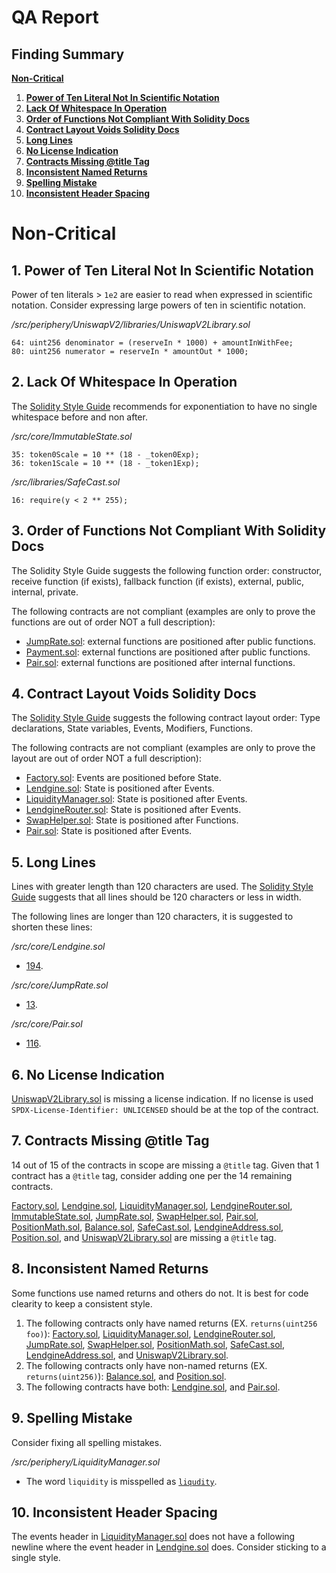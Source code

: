 # QA Report
## Finding Summary

[**Non-Critical**](#Non-Critical)
1. [**Power of Ten Literal Not In Scientific Notation**](#1-Power-of-Ten-Literal-Not-In-Scientific-Notation)
2. [**Lack Of Whitespace In Operation**](#2-Lack-Of-Whitespace-In-Operation)
3. [**Order of Functions Not Compliant With Solidity Docs**](#3-Order-of-Functions-Not-Compliant-With-Solidity-Docs)
4. [**Contract Layout Voids Solidity Docs**](#4-Contract-Layout-Voids-Solidity-Docs)
5. [**Long Lines**](#5-Long-Lines)
6. [**No License Indication**](#6-No-License-Indication)
7. [**Contracts Missing @title Tag**](#7-Contracts-Missing-title-Tag)
8. [**Inconsistent Named Returns**](#8-Inconsistent-Named-Returns)
9. [**Spelling Mistake**](#9-Spelling-Mistake)
10. [**Inconsistent Header Spacing**](#10-Inconsistent-Header-Spacing)

# Non-Critical

## 1. Power of Ten Literal Not In Scientific Notation

Power of ten literals > `1e2` are easier to read when expressed in scientific notation. Consider expressing large powers of ten in scientific notation.

*/src/periphery/UniswapV2/libraries/UniswapV2Library.sol*

```solidity
64:	uint256 denominator = (reserveIn * 1000) + amountInWithFee;
80:	uint256 numerator = reserveIn * amountOut * 1000;
```

## 2. Lack Of Whitespace In Operation

The [Solidity Style Guide](https://docs.soliditylang.org/en/v0.8.17/style-guide.html#names-to-avoid) recommends for exponentiation to have no single whitespace before and non after.

*/src/core/ImmutableState.sol*

```solidity
35:	token0Scale = 10 ** (18 - _token0Exp);
36:	token1Scale = 10 ** (18 - _token1Exp);
```

*/src/libraries/SafeCast.sol*

```solidity
16:	require(y < 2 ** 255);
```

## 3. Order of Functions Not Compliant With Solidity Docs

The Solidity Style Guide suggests the following function order: constructor, receive function (if exists), fallback function (if exists), external, public, internal, private.

The following contracts are not compliant (examples are only to prove the functions are out of order NOT a full description): 

* [JumpRate.sol](https://github.com/code-423n4/2023-01-numoen/tree/main/src/core/JumpRate.sol): external functions are positioned after public functions.
* [Payment.sol](https://github.com/code-423n4/2023-01-numoen/tree/main/src/periphery/Payment.sol): external functions are positioned after public functions.
* [Pair.sol](https://github.com/code-423n4/2023-01-numoen/tree/main/src/core/Pair.sol): external functions are positioned after internal functions.

## 4. Contract Layout Voids Solidity Docs

The [Solidity Style Guide](https://docs.soliditylang.org/en/v0.8.17/style-guide.html#order-of-layout) suggests the following contract layout order: Type declarations, State variables, Events, Modifiers, Functions.

The following contracts are not compliant (examples are only to prove the layout are out of order NOT a full description): 

* [Factory.sol](https://github.com/code-423n4/2023-01-numoen/tree/main/src/core/Factory.sol): Events are positioned before State.
* [Lendgine.sol](https://github.com/code-423n4/2023-01-numoen/tree/main/src/core/Lendgine.sol): State is positioned after Events.
* [LiquidityManager.sol](https://github.com/code-423n4/2023-01-numoen/tree/main/src/periphery/LiquidityManager.sol): State is positioned after Events.
* [LendgineRouter.sol](https://github.com/code-423n4/2023-01-numoen/tree/main/src/periphery/LendgineRouter.sol): State is positioned after Events.
* [SwapHelper.sol](https://github.com/code-423n4/2023-01-numoen/tree/main/src/periphery/SwapHelper.sol): State is positioned after Functions.
* [Pair.sol](https://github.com/code-423n4/2023-01-numoen/tree/main/src/core/Pair.sol): State is positioned after Events.

## 5. Long Lines

Lines with greater length than 120 characters are used. The [Solidity Style Guide](https://docs.soliditylang.org/en/v0.8.17/style-guide.html#maximum-line-lengthhttps://docs.soliditylang.org/en/v0.8.17/style-guide.html#maximum-line-length) suggests that all lines should be 120 characters or less in width.

The following lines are longer than 120 characters, it is suggested to shorten these lines:

*/src/core/Lendgine.sol*
*  [194](https://github.com/code-423n4/2023-01-numoen/tree/main/src/core/Lendgine.sol#L194). 

*/src/core/JumpRate.sol*
*  [13](https://github.com/code-423n4/2023-01-numoen/tree/main/src/core/JumpRate.sol#L13). 

*/src/core/Pair.sol*
*  [116](https://github.com/code-423n4/2023-01-numoen/tree/main/src/core/Pair.sol#L116). 

## 6. No License Indication

[UniswapV2Library.sol](https://github.com/code-423n4/2023-01-numoen/tree/main/src/periphery/UniswapV2/libraries/UniswapV2Library.sol) is missing a license indication. If no license is used `SPDX-License-Identifier: UNLICENSED` should be at the top of the contract.

## 7. Contracts Missing @title Tag

14 out of 15 of the contracts in scope are missing a `@title` tag. Given that 1 contract has a `@title` tag, consider adding one per the 14 remaining contracts.

[Factory.sol](https://github.com/code-423n4/2023-01-numoen/tree/main/src/core/Factory.sol), [Lendgine.sol](https://github.com/code-423n4/2023-01-numoen/tree/main/src/core/Lendgine.sol), [LiquidityManager.sol](https://github.com/code-423n4/2023-01-numoen/tree/main/src/periphery/LiquidityManager.sol), [LendgineRouter.sol](https://github.com/code-423n4/2023-01-numoen/tree/main/src/periphery/LendgineRouter.sol), [ImmutableState.sol](https://github.com/code-423n4/2023-01-numoen/tree/main/src/core/ImmutableState.sol), [JumpRate.sol](https://github.com/code-423n4/2023-01-numoen/tree/main/src/core/JumpRate.sol), [SwapHelper.sol](https://github.com/code-423n4/2023-01-numoen/tree/main/src/periphery/SwapHelper.sol), [Pair.sol](https://github.com/code-423n4/2023-01-numoen/tree/main/src/core/Pair.sol), [PositionMath.sol](https://github.com/code-423n4/2023-01-numoen/tree/main/src/core/libraries/PositionMath.sol), [Balance.sol](https://github.com/code-423n4/2023-01-numoen/tree/main/src/libraries/Balance.sol), [SafeCast.sol](https://github.com/code-423n4/2023-01-numoen/tree/main/src/libraries/SafeCast.sol), [LendgineAddress.sol](https://github.com/code-423n4/2023-01-numoen/tree/main/src/periphery/libraries/LendgineAddress.sol), [Position.sol](https://github.com/code-423n4/2023-01-numoen/tree/main/src/core/libraries/Position.sol), and [UniswapV2Library.sol](https://github.com/code-423n4/2023-01-numoen/tree/main/src/periphery/UniswapV2/libraries/UniswapV2Library.sol) are missing a `@title` tag.

## 8. Inconsistent Named Returns

Some functions use named returns and others do not. It is best for code clearity to keep a consistent style.

1. The following contracts only have named returns (EX. `returns(uint256 foo)`): [Factory.sol](https://github.com/code-423n4/2023-01-numoen/tree/main/src/core/Factory.sol), [LiquidityManager.sol](https://github.com/code-423n4/2023-01-numoen/tree/main/src/periphery/LiquidityManager.sol), [LendgineRouter.sol](https://github.com/code-423n4/2023-01-numoen/tree/main/src/periphery/LendgineRouter.sol), [JumpRate.sol](https://github.com/code-423n4/2023-01-numoen/tree/main/src/core/JumpRate.sol), [SwapHelper.sol](https://github.com/code-423n4/2023-01-numoen/tree/main/src/periphery/SwapHelper.sol), [PositionMath.sol](https://github.com/code-423n4/2023-01-numoen/tree/main/src/core/libraries/PositionMath.sol), [SafeCast.sol](https://github.com/code-423n4/2023-01-numoen/tree/main/src/libraries/SafeCast.sol), [LendgineAddress.sol](https://github.com/code-423n4/2023-01-numoen/tree/main/src/periphery/libraries/LendgineAddress.sol), and [UniswapV2Library.sol](https://github.com/code-423n4/2023-01-numoen/tree/main/src/periphery/UniswapV2/libraries/UniswapV2Library.sol).
2. The following contracts only have non-named returns (EX. `returns(uint256)`): [Balance.sol](https://github.com/code-423n4/2023-01-numoen/tree/main/src/libraries/Balance.sol), and [Position.sol](https://github.com/code-423n4/2023-01-numoen/tree/main/src/core/libraries/Position.sol).
3. The following contracts have both: [Lendgine.sol](https://github.com/code-423n4/2023-01-numoen/tree/main/src/core/Lendgine.sol), and [Pair.sol](https://github.com/code-423n4/2023-01-numoen/tree/main/src/core/Pair.sol).

## 9. Spelling Mistake

Consider fixing all spelling mistakes.

*/src/periphery/LiquidityManager.sol*

* The word `liquidity` is misspelled as [`liqudity`](https://github.com/code-423n4/2023-01-numoen/blob/main/src/periphery/LiquidityManager.sol#L229).

## 10. Inconsistent Header Spacing

The events header in [LiquidityManager.sol](https://github.com/code-423n4/2023-01-numoen/blob/main/src/periphery/LiquidityManager.sol#L19) does not have a following newline where the event header in [Lendgine.sol](https://github.com/code-423n4/2023-01-numoen/blob/main/src/core/Lendgine.sol#L24) does. Consider sticking to a single style.



